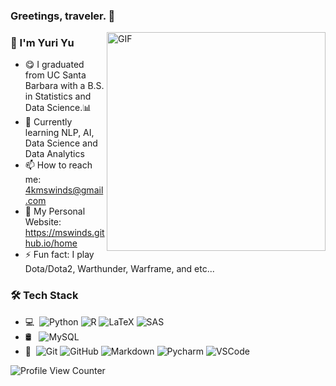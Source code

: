 ### Greetings, traveler. 👋
<img align="right" alt="GIF" src="https://user-images.githubusercontent.com/86252394/230749947-b5f456ec-4392-4e03-b213-93bbfc08e3db.gif" width="350" height="350" />

### 🧑 I'm Yuri Yu

- 😋 I graduated from UC Santa Barbara with a B.S. in Statistics and Data Science.📊
- 🌱 Currently learning NLP, AI, Data Science and Data Analytics
- 📫 How to reach me: 4kmswinds@gmail.com
- 🤩 My Personal Website: https://mswinds.github.io/home
- ⚡ Fun fact: I play Dota/Dota2, Warthunder, Warframe, and etc...

### 🛠 Tech Stack
- 💻 &#160;![Python](https://img.shields.io/badge/Python-333333?style=flat&logo=python&logoColor=yellow)
![R](https://img.shields.io/badge/R-333333?style=flat&logo=r&logoColor=blue)
![LaTeX](https://img.shields.io/badge/LaTex-333333?style=flat&logo=latex&logoColor=green)
![SAS](https://img.shields.io/badge/SAS-333333?style=flat&logo=sas&logoColor=white)
- 🛢 &#160; ![MySQL](https://img.shields.io/badge/-MySQL-333333?style=flat&logo=mysql)
- 🔧 &#160;![Git](https://img.shields.io/badge/-Git-333333?style=flat&logo=git)
![GitHub](https://img.shields.io/badge/-GitHub-333333?style=flat&logo=github)
![Markdown](https://img.shields.io/badge/-Markdown-333333?style=flat&logo=markdown)
![Pycharm](https://img.shields.io/badge/-Pycharm-333333?style=flat&logo=pycharm&logoColor=green)
![VSCode](https://img.shields.io/badge/-VSCode-333333?logo=visualstudiocode&logoColor=blue&style=flat)

![Profile View Counter](https://komarev.com/ghpvc/?username=MSWinds)



